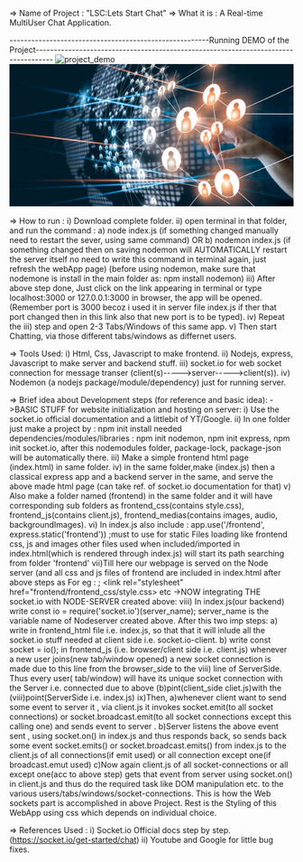 => Name of Project : "LSC:Lets Start Chat"
=> What it is : A Real-time MultiUser Chat Application.

-------------------------------------------------------Running DEMO of the Project-----------------------------------------------------------------------------------
![project_demo](https://user-images.githubusercontent.com/97439744/178131936-9bf8e858-03dc-4557-882c-ece93358e1d3.png)
![Screenshot](frontend/frontend_medias/background.jpg)

=> How to run :
 i) Download complete folder.
 ii) open terminal in that folder, and run the command :
	a) node index.js (if something changed manually need to restart the sever, using same command)
		OR
	b) nodemon index.js (if something changed then on saving nodemon will AUTOMATICALLY restart the server itself no need to write this command in terminal again, just refresh the webApp page)
 	   (before using nodemon, make sure that nodemone is install in the main folder as: npm install nodemon)
 iii) After above step done, Just click on the link appearing in terminal or type localhost:3000 or 127.0.0.1:3000 in browser, the app will be opened.(Remember port is 3000 becoz i used it in server file index.js if ther that port changed then in this link also that new port is to be typed).
 iv) Repeat the iii) step and open 2-3 Tabs/Windows of this same app.
 v) Then start Chatting, via those different tabs/windows as differnet users.

=> Tools Used:
 i) Html, Css, Javascript to make frontend.
 ii) Nodejs, express, Javascript to make server and backend stuff.
 iii) socket.io for web socket connection for message transer (client(s)----->server----->client(s)).
 iv) Nodemon (a nodejs package/module/dependency) just for running server. 

=> Brief idea about Development steps (for reference and basic idea):
->BASIC STUFF for website initialization and hosting on server: 
 i) Use the socket.io official documentation and a littlebit of YT/Google.
 ii) In one folder just make a project by : npm init
     install needed dependencies/modules/libraries : npm init nodemon, npm init express, npm init socket.io, after this nodemodules folder, package-lock, package-json will be automatically there.
 iii) Make a simple frontend html page (index.html) in same folder.
 iv) in the same folder,make (index.js) then a classical express app and a backend server in the same, and serve the above made html page (can take ref. of socket.io documentation for that)
 v) Also make a folder named (frontend) in the same folder and it will have corresponding sub folders as frontend_css(contains style.css), frontend_js(contains client.js), frontend_medias(contains images, audio, backgroundImages).
 vi) In index.js also include : app.use('/frontend', express.static('frontend')) ;must to use for static Files loading like frontend css, js and images other files used when included/imported in index.html(which is rendered through index.js) will start its path searching from folder 'frontend'
 vii)Till here our webpage is served on the Node server (and all css and js files of frontend are included in index.html after above steps as For eg : <scipt defer src="frontend/frontend_js/client.js"></script>; <link rel="stylesheet" href="frontend/frontend_css/style.css> etc
->NOW integrating THE socket.io with NODE-SERVER created above:
 viii) In index.js(our backend) write const io = require('socket.io')(server_name); server_name is the variable name of Nodeserver created above. After this two imp steps:
	a) write <script defer src="/socket.io/socket.io.js"></script> in frontend_html file i.e. index.js, so that that it will inlude all the socket.io stuff needed at client side i.e. socket.io-client.
	b) write const socket = io(); in frontend_js (i.e. browser/client side i.e. client.js) whenever a new user joins(new tab/window opened) a new socket connection is made due to this line from the browser_side to the viii) line of ServerSide.
	Thus every user( tab/window) will have its unique socket connection with the Server i.e. connected due to above (b)pint(client_side cliet.js)with the (viii)point(ServerSide i.e. index.js)
 ix)Then, a)whenever client want to send some event to server it , via client.js it invokes socket.emit(to all socket connections) or socket.broadcast.emit(to all socket connections except this calling one) and sends event to server .
	 b)Server listens the above event sent , using socket.on() in index.js and thus responds back, so sends back some event socket.emits() or socket.broadcast.emits() from index.js to the client.js of all connections(if emit used) or all connection except one(if broadcast.emut used)
	 c)Now again client.js of all socket-connections or all except one(acc to above step) gets that event from server using socket.on() in client.js and thus do the required task like DOM manipulation etc. to the various users/tabs/windows/socket-connections.
 This is how the Web sockets part is accomplished in above Project.
 Rest is the Styling of this WebApp using css which depends on individual choice.
	
=> References Used : 
 i) Socket.io Official docs step by step. (https://socket.io/get-started/chat)
 ii) Youtube and Google for little bug fixes.

